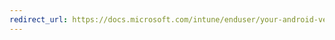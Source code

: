 ```yaml
---
redirect_url: https://docs.microsoft.com/intune/enduser/your-android-version-isnt-yet-supported
---
```

